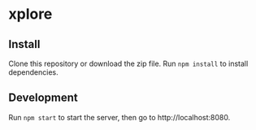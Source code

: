 # xplore

## Install

Clone this repository or download the zip file.  Run `npm install` to install
dependencies.

## Development

Run `npm start` to start the server, then go to http://localhost:8080.
